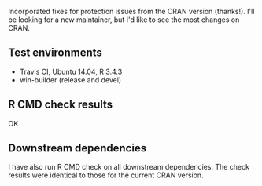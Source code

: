 Incorporated fixes for protection issues from the CRAN version (thanks!). I'll be looking for a new maintainer, but I'd like to see the most changes on CRAN.

## Test environments

* Travis CI, Ubuntu 14.04, R 3.4.3
* win-builder (release and devel)

## R CMD check results

OK

## Downstream dependencies

I have also run R CMD check on all downstream dependencies. The check results were identical to those for the current CRAN version.
